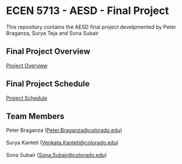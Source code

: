 # ECEN 5713 - AESD - Final Project
This repository contains the AESD final project develpmented by Peter Braganza, Surya Teja and Sona Subair

## Final Project Overview 
[Project Overview](https://github.com/cu-ecen-aeld/final-project-PeterBraganza/wiki/Project-Overview)
## Final Project Schedule
[Project Schedule](https://github.com/cu-ecen-aeld/final-project-PeterBraganza/wiki/Schedule)

## Team Members

Peter Braganza (Peter.Braganza@colorado.edu)<br><br>
Surya Kanteti (Venkata.Kanteti@colorado.edu)<br><br>
Sona Subair (Sona.Subair@colorado.edu)
